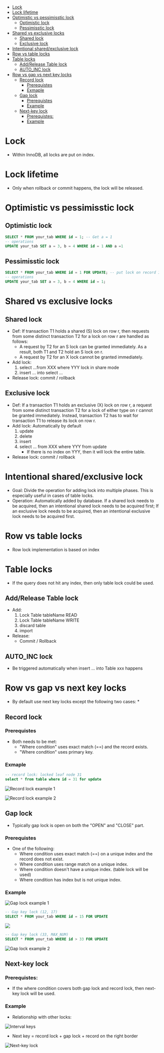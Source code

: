 - [Lock](#lock)
- [Lock lifetime](#lock-lifetime)
- [Optimistic vs pessimisstic lock](#optimistic-vs-pessimisstic-lock)
  - [Optimistic lock](#optimistic-lock)
  - [Pessimisstic lock](#pessimisstic-lock)
- [Shared vs exclusive locks](#shared-vs-exclusive-locks)
  - [Shared lock](#shared-lock)
  - [Exclusive lock](#exclusive-lock)
- [Intentional shared/exclusive lock](#intentional-sharedexclusive-lock)
- [Row vs table locks](#row-vs-table-locks)
- [Table locks](#table-locks)
  - [Add/Release Table lock](#addrelease-table-lock)
  - [AUTO\_INC lock](#auto_inc-lock)
- [Row vs gap vs next key locks](#row-vs-gap-vs-next-key-locks)
  - [Record lock](#record-lock)
    - [Prerequistes](#prerequistes)
    - [Exmaple](#exmaple)
  - [Gap lock](#gap-lock)
    - [Prerequistes](#prerequistes-1)
    - [Example](#example)
  - [Next-key lock](#next-key-lock)
    - [Prerequistes:](#prerequistes-2)
    - [Example](#example-1)

# Lock
* Within InnoDB, all locks are put on index. 

# Lock lifetime
* Only when rollback or commit happens, the lock will be released. 

# Optimistic vs pessimisstic lock

## Optimistic lock

```sql
SELECT * FROM your_tab WHERE id = 1; -- Get a = 1
-- operations
UPDATE your_tab SET a = 3, b = 4 WHERE id = 1 AND a =1
```

## Pessimisstic lock

```sql
SELECT * FROM your_tab WHERE id = 1 FOR UPDATE; -- put lock on record 1 
-- operations
UPDATE your_tab SET a = 3, b = 4 WHERE id = 1;
```

# Shared vs exclusive locks
## Shared lock
* Def: If transaction T1 holds a shared (S) lock on row r, then requests from some distinct transaction T2 for a lock on row r are handled as follows:
  * A request by T2 for an S lock can be granted immediately. As a result, both T1 and T2 hold an S lock on r.
  * A request by T2 for an X lock cannot be granted immediately.
* Add lock:   
  1. select ...from XXX where YYY lock in share mode
  2. insert ... into select ... 
* Release lock:  commit / rollback

## Exclusive lock
* Def: If a transaction T1 holds an exclusive (X) lock on row r, a request from some distinct transaction T2 for a lock of either type on r cannot be granted immediately. Instead, transaction T2 has to wait for transaction T1 to release its lock on row r.
* Add lock: Automatically by default
  1. update
  2. delete
  3. insert
  4. select ... from XXX where YYY from update
     * If there is no index on YYY, then it will lock the entire table. 
* Release lock: commit / rollback

# Intentional shared/exclusive lock
* Goal: Divide the operation for adding lock into multiple phases. This is especially useful in cases of table locks. 
* Operation: Automatically added by database. If a shared lock needs to be acquired, then an intentional shared lock needs to be acquired first; If an exclusive lock needs to be acquired, then an intentional exclusive lock needs to be acquired first. 

# Row vs table locks
* Row lock implementation is based on index

# Table locks
* If the query does not hit any index, then only table lock could be used. 

## Add/Release Table lock
* Add:
  1. Lock Table tableName READ
  2. Lock Table tableName WRITE
  3. discard table
  4. import  
* Release:
  * Commit / Rollback

## AUTO_INC lock
* Be triggered automatically when insert ... into Table xxx happens

# Row vs gap vs next key locks
* By default use next key locks except the following two cases:
  * 

## Record lock
### Prerequistes 
* Both needs to be met:
  * "Where condition" uses exact match (==) and the record exists. 
  * "Where condition" uses primary key. 

### Exmaple

```sql
-- record lock: locked leaf node 31
select * from table where id = 31 for update
```

![Record lock example 1](../.gitbook/assets/lock_leafnode_locked.png)

![Record lock example 2](../.gitbook/assets/mysql_lock_recordLock.png)

## Gap lock
* Typically gap lock is open on both the "OPEN" and "CLOSE" part. 

### Prerequistes
* One of the following:
  * Where condition uses exact match (==) on a unique index and the record does not exist.
  * Where condition uses range match on a unique index.
  * Where condition doesn't have a unique index. (table lock will be used)
  * Where condition has index but is not unique index.

### Example

![Gap lock example 1](../.gitbook/assets/mysql_lock_gaplock.png)

```sql
-- Gap key lock (12, 17)
SELECT * FROM your_tab WHERE id = 15 FOR UPDATE
```

![](../.gitbook/assets/lock_nextkey_locked.png)


```sql
-- Gap key lock (33, MAX_NUM)
SELECT * FROM your_tab WHERE id > 33 FOR UPDATE
```

![Gap lock example 2](../.gitbook/assets/lock_nextkey_locked_max.png)


## Next-key lock
### Prerequistes:
* If the where condition covers both gap lock and record lock, then next-key lock will be used. 

### Example
* Relationship with other locks:

![Interval keys](../.gitbook/assets/mysql_index_interval.png)

* Next key = record lock + gap lock + record on the right border

![Next-key lock](../.gitbook/assets/mysql_lock_nextkeylock.png)
